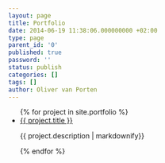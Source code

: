 ```yaml
---
layout: page
title: Portfolio
date: 2014-06-19 11:38:06.000000000 +02:00
type: page
parent_id: '0'
published: true
password: ''
status: publish
categories: []
tags: []
author: Oliver van Porten
---
```

<ul>
  {% for project in site.portfolio %}
    <li>
      <a href="{{ project.url }}">{{ project.title }}</a>
      <p>{{ project.description | markdownify}}</p>
    </li>
  {% endfor %}
</ul>